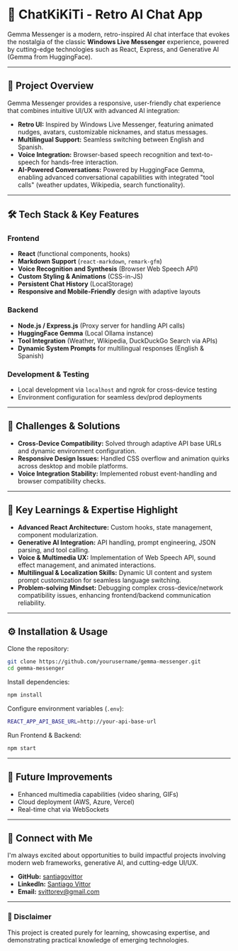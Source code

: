 # 🚀 ChatKiKiTi - Retro AI Chat App

Gemma Messenger is a modern, retro-inspired AI chat interface that evokes the nostalgia of the classic **Windows Live Messenger** experience, powered by cutting-edge technologies such as React, Express, and Generative AI (Gemma from HuggingFace).

---

## 🎯 Project Overview

Gemma Messenger provides a responsive, user-friendly chat experience that combines intuitive UI/UX with advanced AI integration:

* **Retro UI:** Inspired by Windows Live Messenger, featuring animated nudges, avatars, customizable nicknames, and status messages.
* **Multilingual Support:** Seamless switching between English and Spanish.
* **Voice Integration:** Browser-based speech recognition and text-to-speech for hands-free interaction.
* **AI-Powered Conversations:** Powered by HuggingFace Gemma, enabling advanced conversational capabilities with integrated "tool calls" (weather updates, Wikipedia, search functionality).

---

## 🛠️ Tech Stack & Key Features

### Frontend

* **React** (functional components, hooks)
* **Markdown Support** (`react-markdown`, `remark-gfm`)
* **Voice Recognition and Synthesis** (Browser Web Speech API)
* **Custom Styling & Animations** (CSS-in-JS)
* **Persistent Chat History** (LocalStorage)
* **Responsive and Mobile-Friendly** design with adaptive layouts

### Backend

* **Node.js / Express.js** (Proxy server for handling API calls)
* **HuggingFace Gemma** (Local Ollama instance)
* **Tool Integration** (Weather, Wikipedia, DuckDuckGo Search via APIs)
* **Dynamic System Prompts** for multilingual responses (English & Spanish)

### Development & Testing

* Local development via `localhost` and ngrok for cross-device testing
* Environment configuration for seamless dev/prod deployments

---

## 🚧 Challenges & Solutions

* **Cross-Device Compatibility:** Solved through adaptive API base URLs and dynamic environment configuration.
* **Responsive Design Issues:** Handled CSS overflow and animation quirks across desktop and mobile platforms.
* **Voice Integration Stability:** Implemented robust event-handling and browser compatibility checks.

---

## 🌟 Key Learnings & Expertise Highlight

* **Advanced React Architecture:** Custom hooks, state management, component modularization.
* **Generative AI Integration:** API handling, prompt engineering, JSON parsing, and tool calling.
* **Voice & Multimedia UX:** Implementation of Web Speech API, sound effect management, and animated interactions.
* **Multilingual & Localization Skills:** Dynamic UI content and system prompt customization for seamless language switching.
* **Problem-solving Mindset:** Debugging complex cross-device/network compatibility issues, enhancing frontend/backend communication reliability.

---

## ⚙️ Installation & Usage

Clone the repository:

```bash
git clone https://github.com/yourusername/gemma-messenger.git
cd gemma-messenger
```

Install dependencies:

```bash
npm install
```

Configure environment variables (`.env`):

```bash
REACT_APP_API_BASE_URL=http://your-api-base-url
```

Run Frontend & Backend:

```bash
npm start
```

---

## 📌 Future Improvements

* Enhanced multimedia capabilities (video sharing, GIFs)
* Cloud deployment (AWS, Azure, Vercel)
* Real-time chat via WebSockets

---

## 🤝 Connect with Me

I'm always excited about opportunities to build impactful projects involving modern web frameworks, generative AI, and cutting-edge UI/UX.

* **GitHub:** [santiagovittor](https://github.com/santiagovittor)
* **LinkedIn:** [Santiago Vittor](https://www.linkedin.com/in/santiago-vittor/)
* **Email:** [svittorev@gmail.com](mailto:svittordev@gmail.com)

---

### 🚨 Disclaimer

This project is created purely for learning, showcasing expertise, and demonstrating practical knowledge of emerging technologies.
